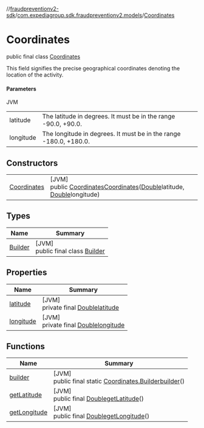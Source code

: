 //[fraudpreventionv2-sdk](../../../index.md)/[com.expediagroup.sdk.fraudpreventionv2.models](../index.md)/[Coordinates](index.md)

# Coordinates

public final class [Coordinates](index.md)

This field signifies the precise geographical coordinates denoting the location of the activity.

#### Parameters

JVM

| | |
|---|---|
| latitude | The latitude in degrees. It must be in the range -90.0, +90.0. |
| longitude | The longitude in degrees. It must be in the range -180.0, +180.0. |

## Constructors

| | |
|---|---|
| [Coordinates](-coordinates.md) | [JVM]<br>public [Coordinates](index.md)[Coordinates](-coordinates.md)([Double](https://docs.oracle.com/javase/8/docs/api/java/lang/Double.html)latitude, [Double](https://docs.oracle.com/javase/8/docs/api/java/lang/Double.html)longitude) |

## Types

| Name | Summary |
|---|---|
| [Builder](-builder/index.md) | [JVM]<br>public final class [Builder](-builder/index.md) |

## Properties

| Name | Summary |
|---|---|
| [latitude](index.md#-146954496%2FProperties%2F-173342751) | [JVM]<br>private final [Double](https://docs.oracle.com/javase/8/docs/api/java/lang/Double.html)[latitude](index.md#-146954496%2FProperties%2F-173342751) |
| [longitude](index.md#1318991007%2FProperties%2F-173342751) | [JVM]<br>private final [Double](https://docs.oracle.com/javase/8/docs/api/java/lang/Double.html)[longitude](index.md#1318991007%2FProperties%2F-173342751) |

## Functions

| Name | Summary |
|---|---|
| [builder](builder.md) | [JVM]<br>public final static [Coordinates.Builder](-builder/index.md)[builder](builder.md)() |
| [getLatitude](get-latitude.md) | [JVM]<br>public final [Double](https://docs.oracle.com/javase/8/docs/api/java/lang/Double.html)[getLatitude](get-latitude.md)() |
| [getLongitude](get-longitude.md) | [JVM]<br>public final [Double](https://docs.oracle.com/javase/8/docs/api/java/lang/Double.html)[getLongitude](get-longitude.md)() |

